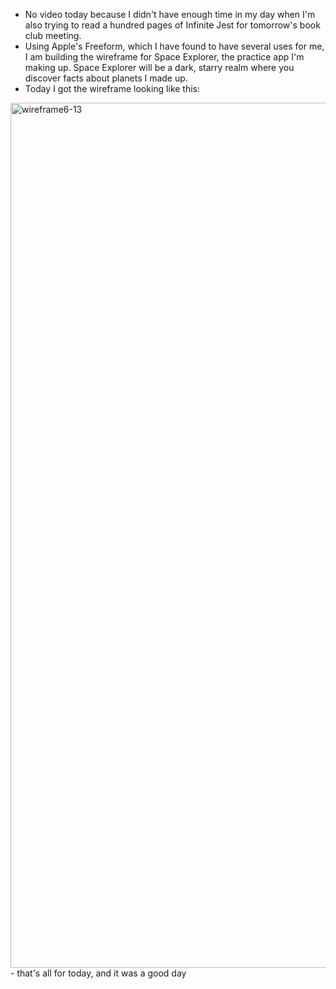 - No video today because I didn't have enough time in my day when I'm also trying to read a hundred pages of Infinite Jest for tomorrow's book club meeting.
- Using Apple's Freeform, which I have found to have several uses for me, I am building the wireframe for Space Explorer, the practice app I'm making up. Space Explorer will be a dark, starry realm where you discover facts about planets I made up. 
- Today I got the wireframe looking like this:
<img width="1384" alt="wireframe6-13" src="https://github.com/janakelsay/zero-to-designer/assets/96694416/714e8f08-dc82-4ca8-bd4d-1e598f942ece">
- that's all for today, and it was a good day
